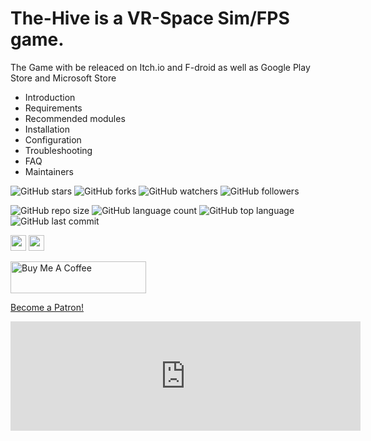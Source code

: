 # The-Hive is a VR-Space Sim/FPS game.
The Game with be releaced on Itch.io and F-droid as well as Google Play Store and Microsoft Store


* Introduction
 * Requirements
 * Recommended modules
 * Installation
 * Configuration
 * Troubleshooting
 * FAQ
 * Maintainers
 
![GitHub stars](https://img.shields.io/github/stars/USER/REPOSITORY?style=social)
![GitHub forks](https://img.shields.io/github/forks/USER/REPOSITORY?style=social)
![GitHub watchers](https://img.shields.io/github/watchers/USER/REPOSITORY?style=social)
![GitHub followers](https://img.shields.io/github/followers/USER?style=social)

![GitHub repo size](https://img.shields.io/github/repo-size/USER/REPOSITORY?style=plastic)
![GitHub language count](https://img.shields.io/github/languages/count/USER/REPOSITORY?style=plastic)
![GitHub top language](https://img.shields.io/github/languages/top/USER/REPOSITORY?style=plastic)
![GitHub last commit](https://img.shields.io/github/last-commit/USER/REPOSITORY?color=red&style=plastic)

<p>
<a href="https://twitter.com/"><img src="https://img.shields.io/badge/twitter-%231DA1F2.svg?&style=for-the-badge&logo=twitter&logoColor=white" height=25></a> 
<a href="https://www.youtube.com/channel/UC71vuzjHKhS4Wv4Px44FKjg?view_as=subscriber"><img src="https://img.shields.io/badge/-YouTube-red?&style=for-the-badge&logo=youtube&logoColor=white" height=25></a>
</p>


<a href="https://www.buymeacoffee.com/EGslcZz" target="_blank"><img src="https://cdn.buymeacoffee.com/buttons/lato-violet.png" alt="Buy Me A Coffee" style="height: 51px !important;width: 217px !important;" ></a>




<a href="https://www.patreon.com/bePatron?u=4972047" data-patreon-widget-type="become-patron-button">Become a Patron!</a>


<iframe frameborder="0" src="https://itch.io/embed/631880?border_width=5&amp;bg_color=222222&amp;fg_color=eeeeee&amp;link_color=2cbcb6&amp;border_color=431212" width="560" height="175"><a href="https://burnsedia.itch.io/the-hive">The Hive Interstellar Despots Simulator by Burnsedia</a></iframe>